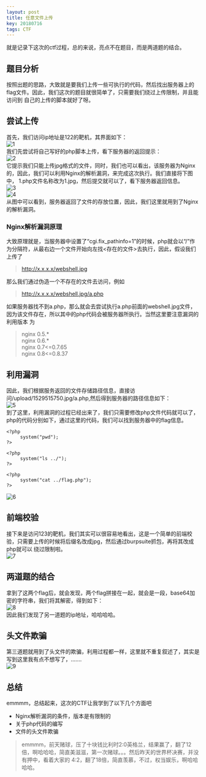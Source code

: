 ```yaml
---
layout: post
title: 任意文件上传
key: 20180716
tags: CTF
---
```


就是记录下这次的ctf过程，总的来说，亮点不在题目，而是两道题的结合。
<!--more-->

## 题目分析  
按照出题的思路，大致就是要我们上传一些可执行的代码，然后找出服务器上的flag文件。因此，我们这次的题目就很简单了，只需要我们绕过上传限制，并且能访问到
自己的上传的脚本就好了呀。  

## 尝试上传  
首先，我们访问ip地址是122的靶机，其界面如下：  
![1](/xingruidong95.github.io/photo/ry1.png)  
我们先尝试将自己写好的php脚本上传，看下服务器的返回提示：  
![2](/xingruidong95.github.io/photo/ry2.png)  
它提示我们只能上传jpg格式的文件，同时，我们也可以看出，该服务器为Nginx的，因此，我们可以利用Nginx的解析漏洞，来完成这次执行。我们直接将下图中，
1.php文件名称改为1.jpg，然后提交就可以了，看下服务器返回信息。  
![3](/xingruidong95.github.io/photo/ry3.png)  
![4](/xingruidong95.github.io/photo/ry4.png)  
从图中可以看到，服务器返回了文件的存放位置，因此，我们这里就用到了Nginx的解析漏洞。  

### Nginx解析漏洞原理  
大致原理就是，当服务器中设置了“cgi.fix_pathinfo=1”的时候，php就会以“/”作为分隔符，从最右边一个文件开始向左找<存在的文件>去执行，因此，假设我们
上传了  
> http://x.x.x.x/webshell.jpg  

那么我们通过伪造一个不存在的文件去访问，例如  
> http://x.x.x.x/webshell.jpg/a.php  

如果服务器找不到a.php，那么就会去尝试执行a.php前面的webshell.jpg文件，因为该文件存在，所以其中的php代码会被服务器所执行。当然这里要注意漏洞的利用版本
为  
> nginx 0.5.*  
> nginx 0.6.*  
> nginx 0.7<=0.7.65  
> nginx 0.8<=0.8.37  

## 利用漏洞  
因此，我们根据服务返回的文件存储路径信息，直接访问/upload/1529515750.jpg/a.php,然后得到服务器的路径信息如下：  
![5](/xingruidong95.github.io/photo/ry5.png)  
到了这里，利用漏洞的过程已经出来了，我们只需要修改php文件代码就可以了，php的代码分别如下，通过这里的代码，我们可以找到服务器中的flag信息。  
```
<?php
     system("pwd");
?>
  
<?php
     system("ls ../");
?>
  
<?php
     system("cat ../flag.php");
?>
```
![6](/xingruidong95.github.io/photo/ry9.png)  

## 前端校验  
接下来是访问123的靶机，我们其实可以很容易地看出，这是一个简单的前端校验，只需要上传的时候将后缀名改成jpg，然后通过burpsuite抓包，再将其改成php就可以
绕过限制啦。  
![7](/xingruidong95.github.io/photo/ry15.png)  

## 两道题的结合  
拿到了这两个flag后，就会发现，两个flag拼接在一起，就会是一段，base64加密的字符串，我们将其解密，得到如下：  
![8](/xingruidong95.github.io/photo/ry16.png)  
因此我们发现了另一道题的ip地址，哈哈哈哈。  

## 头文件欺骗  
第三道题就用到了头文件的欺骗，利用过程都一样，这里就不重复叙述了，其实是写到这里我有点不想写了，.......  
![9](/xingruidong95.github.io/photo/ry19.png)  


## 总结
emmmm，总结起来，这次的CTF让我学到了以下几个方面吧  

- Nginx解析漏洞的条件，版本是有限制的  
- 关于php代码的编写  
- 文件的头文件欺骗  
  
> emmmm，前天赌球，压了十块钱比利时2:0英格兰，结果赢了，翻了12倍，啊哈哈哈，简直美滋滋，第一次赌球。。。然后昨天的世界杯决赛，并没有押中，看着大家的
4:2，翻了18倍，简直羡慕，不过，权当娱乐，啊哈哈哈哈。


